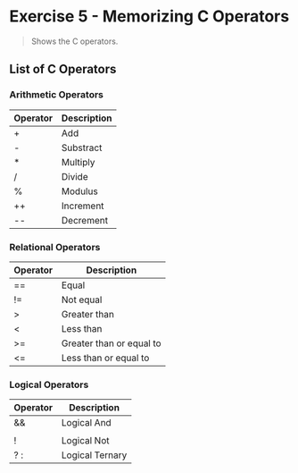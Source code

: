 # Exercise 5 - Memorizing C Operators
> Shows the C operators.

## List of C Operators

### Arithmetic Operators
|Operator|Description|
|--------|-----------|
| + | Add |
|-|Substract|
|*|Multiply|
|/|Divide|
|%|Modulus|
|++|Increment|
|--|Decrement|

### Relational Operators
|Operator|Description|
|--------|-----------|
|==|Equal|
|!=|Not equal|
|>|Greater than|
|<|Less than|
|>=|Greater than or equal to|
|<=|Less than or equal to|

### Logical Operators
|Operator|Description|
|--------|-----------|
|&&|Logical And|
||||Logical Or|
|!|Logical Not|
|? :|Logical Ternary|


